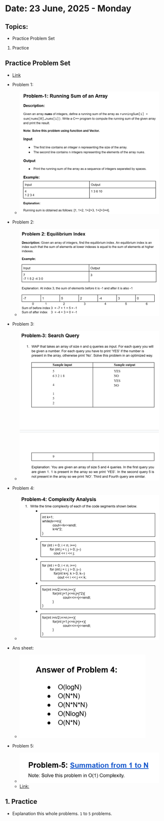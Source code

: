 # Date: 23 June, 2025 - Monday

## Topics:
- Practice Problem Set
1. Practice

## Practice Problem Set
- [Link](https://docs.google.com/document/d/1SInJU7vWMgmLO-lulcQ2aGAeLze-0632fS8Iz-14t_A/edit?tab=t.0)
- Problem 1:
    - ![Problem 1](./images/problem1.png)
- Problem 2:
    - ![Problem 2](./images/problem2.png)
- Problem 3:
    - ![Problem 3](./images/problem3.png)
- Problem 4:
    - ![Problem 4](./images/problem4.png)

- Ans sheet:
    - ![Ans](./images/ans.png)

- Problem 5:
    - ![Problem 1](./images/problem5.png)
    - [Link:](https://codeforces.com/group/MWSDmqGsZm/contest/219158/problem/G)

## 1. Practice
- Explanation this whole problems. `1` to `5` problems.